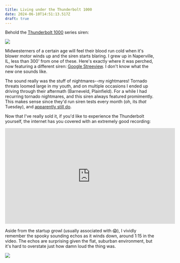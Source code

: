 ```yaml
---
title: Living under the Thunderbolt 1000
date: 2024-06-10T14:51:13.517Z
draft: true
---
```

Behold the [Thunderbolt 1000](https://en.wikipedia.org/wiki/Thunderbolt_(siren)) series siren:

![](/img/federal_signal_thunderbolt_1003_head.jpg)

Midwesterners of a certain age will feel their blood run cold when it's blower motor winds up and the siren starts blaring. I grew up in Naperville, IL, less than 300' from one of these. Here's exactly where it was perched, now featuring a different siren: [Google Streeview](https://www.google.com/maps/@41.7477834,-88.1350469,3a,75y,289.31h,108.44t/data=!3m7!1e1!3m5!1snIR4zNMWkkKRo4ldX4hhqA!2e0!6shttps:%2F%2Fstreetviewpixels-pa.googleapis.com%2Fv1%2Fthumbnail%3Fpanoid%3DnIR4zNMWkkKRo4ldX4hhqA%26cb_client%3Dmaps_sv.share%26w%3D900%26h%3D600%26yaw%3D289.30785989636723%26pitch%3D-18.43564057003364%26thumbfov%3D90!7i16384!8i8192?coh=205410&entry=ttu>). I don't know what the new one sounds like.

The sound really was the stuff of nightmares--my nightmares! Tornado threats loomed large in my youth, and on multiple occasions I ended up driving through their aftermath (Barneveld, Plainfield). For a while I had recurring tornado nightmares, and this siren always featured promimently. This makes sense since they'd run siren tests every month (oh, its *that* Tuesday), and [apparently still do](https://www.naperville.il.us/services/naperville-fire-department/emergency-preparedness/be-informed/outdoor-warning-siren-system/).

Now that I've really sold it, if you'd like to experience the Thunderbolt yourself, the internet has you covered with an extremely good recording:

<iframe width="560" height="315" src="https://www.youtube.com/embed/d9rRSY0dRIU?si=XdYuhTQw5YUhgj3e" title="YouTube video player" frameborder="0" allow="accelerometer; autoplay; clipboard-write; encrypted-media; gyroscope; picture-in-picture; web-share" referrerpolicy="strict-origin-when-cross-origin" allowfullscreen></iframe>

Aside from the startup growl (usually associated with 😱), I vividly remember the spooky sounding echos as it winds down, around 1:15 in the video. The echos are surprising given the flat, suburban environment, but it's hard to overstate just how damn loud the thing was.

![](img/thunderbolt_coverage.png)